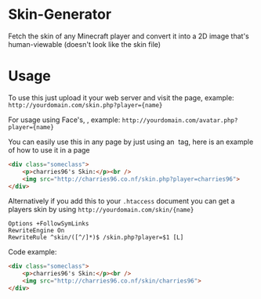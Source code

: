 Skin-Generator
==============

Fetch the skin of any Minecraft player and convert it into a 2D image that's human-viewable (doesn't look like the skin file)

Usage
=====

To use this just upload it your web server and visit the page, example: `http://yourdomain.com/skin.php?player={name}`

For usage using Face's, , example: `http://yourdomain.com/avatar.php?player={name}`

You can easily use this in any page by just using an <img> tag, here is an example of how to use it in a page
```html
<div class="someclass">
    <p>charries96's Skin:</p><br />
    <img src="http://charries96.co.nf/skin.php?player=charries96">
</div>
```

Alternatively if you add this to your `.htaccess` document you can get a players skin by using `http://yourdomain.com/skin/{name}`

```
Options +FollowSymLinks
RewriteEngine On
RewriteRule ^skin/([^/]*)$ /skin.php?player=$1 [L]
```

Code example:
```html
<div class="someclass">
    <p>charries96's Skin:</p><br />
    <img src="http://charries96.co.nf/skin/charries96">
</div>
```
